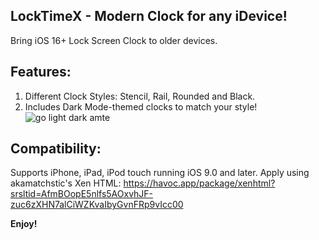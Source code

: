## **LockTimeX** - Modern Clock for any iDevice!
Bring iOS 16+ Lock Screen Clock to older devices.

## **Features:**
1. Different Clock Styles: Stencil, Rail, Rounded and Black.
2. Includes Dark Mode-themed clocks to match your style!
![go light dark amte](https://github.com/user-attachments/assets/08e87aa9-911e-45f8-b3b7-f973d6bbde78)

## **Compatibility:**
Supports iPhone, iPad, iPod touch running iOS 9.0 and later.
Apply using akamatchstic's Xen HTML: 
https://havoc.app/package/xenhtml?srsltid=AfmBOopE5nlfs5AOxvhJF-zuc6zXHN7alCiWZKvaIbyGvnFRp9vIcc00

**Enjoy!**

